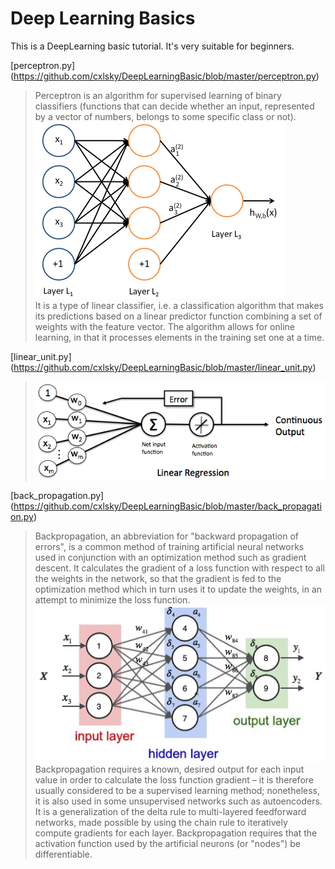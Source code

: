 # Deep Learning Basics
This is a DeepLearning basic tutorial. It's very suitable for beginners.<br />

[perceptron.py] (https://github.com/cxlsky/DeepLearningBasic/blob/master/perceptron.py) <br />
>Perceptron is an algorithm for supervised learning of binary classifiers (functions that can decide whether an input, represented by a vector of numbers, belongs to some specific class or not). <br />
>![image](https://github.com/cxlsky/image_folder/blob/master/Perceptron.png)<br />
>It is a type of linear classifier, i.e. a classification algorithm that makes its predictions based on a linear predictor function combining a set of weights with the feature vector. The algorithm allows for online learning, in that it processes elements in the training set one at a time.<br />

[linear_unit.py] (https://github.com/cxlsky/DeepLearningBasic/blob/master/linear_unit.py) <br />
>![image](https://github.com/cxlsky/image_folder/blob/master/linear_unit.png)<br />

[back_propagation.py] (https://github.com/cxlsky/DeepLearningBasic/blob/master/back_propagation.py) <br />
>Backpropagation, an abbreviation for "backward propagation of errors", is a common method of training artificial neural networks used in conjunction with an optimization method such as gradient descent. It calculates the gradient of a loss function with respect to all the weights in the network, so that the gradient is fed to the optimization method which in turn uses it to update the weights, in an attempt to minimize the loss function.<br />
>![image](https://github.com/cxlsky/image_folder/blob/master/back_propagation.png)<br />
>Backpropagation requires a known, desired output for each input value in order to calculate the loss function gradient – it is therefore usually considered to be a supervised learning method; nonetheless, it is also used in some unsupervised networks such as autoencoders. It is a generalization of the delta rule to multi-layered feedforward networks, made possible by using the chain rule to iteratively compute gradients for each layer. Backpropagation requires that the activation function used by the artificial neurons (or "nodes") be differentiable.<br />
